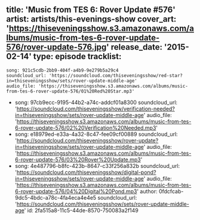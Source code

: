 title: 'Music from TES 6: Rover Update #576'
artist: artists/this-evenings-show
cover_art: 'https://thiseveningsshow.s3.amazonaws.com/albums/music-from-tes-6-rover-update-576/rover-update-576.jpg'
release_date: '2015-02-14'
type: episode
tracklist:
  -
    song: 921c5cdb-2bb9-404f-a4b9-9e279b5a29c4
    soundcloud_url: 'https://soundcloud.com/thiseveningsshow/red-star?in=thiseveningsshow/sets/rover-update-middle-age'
    audio_file: 'https://thiseveningsshow.s3.amazonaws.com/albums/music-from-tes-6-rover-update-576/01%20Red%20Star.mp3'
  -
    song: 97cb9ecc-9195-44b2-a74c-addcf01a8300
    soundcloud_url: 'https://soundcloud.com/thiseveningsshow/verification-needed?in=thiseveningsshow/sets/rover-update-middle-age'
    audio_file: 'https://thiseveningsshow.s3.amazonaws.com/albums/music-from-tes-6-rover-update-576/02%20Verification%20Needed.mp3'
  -
    song: e18979ed-e33a-4a32-8c47-fee09cf00889
    soundcloud_url: 'https://soundcloud.com/thiseveningsshow/rover-update?in=thiseveningsshow/sets/rover-update-middle-age'
    audio_file: 'https://thiseveningsshow.s3.amazonaws.com/albums/music-from-tes-6-rover-update-576/03%20Rover%20Update.mp3'
  -
    song: 4e487796-b8fc-423b-8647-c33f256a832b
    soundcloud_url: 'https://soundcloud.com/thiseveningsshow/digital-pond?in=thiseveningsshow/sets/rover-update-middle-age'
    audio_file: 'https://thiseveningsshow.s3.amazonaws.com/albums/music-from-tes-6-rover-update-576/04%20Digital%20Pond.mp3'
author: 0fdcfcab-9dc5-4bdc-a78c-4fa4eca4e4e5
soundcloud_url: 'https://soundcloud.com/thiseveningsshow/sets/rover-update-middle-age'
id: 2fa515a8-11c5-44de-8570-750083a2f149
